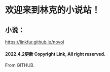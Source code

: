 # 欢迎来到林克的小说站！
## 小说：
<https://linkfur.github.io/novol>
#### 2022.4.2更新 Copyright Link, All right reserved.
From GITHUB.
